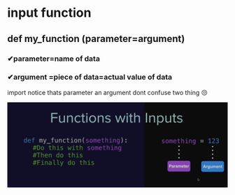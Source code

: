 #  input function

 ## def my_function (parameter=argument)    
 
 ###  ✔parameter=name of data 
 ###  ✔argument =piece of data=actual value of data
 
import notice   thats  parameter an argument    dont confuse two thing 😒

![parameter](https://raw.githubusercontent.com/wer340/python-angelayu/main/day-8/aparameter_aargument.png)

